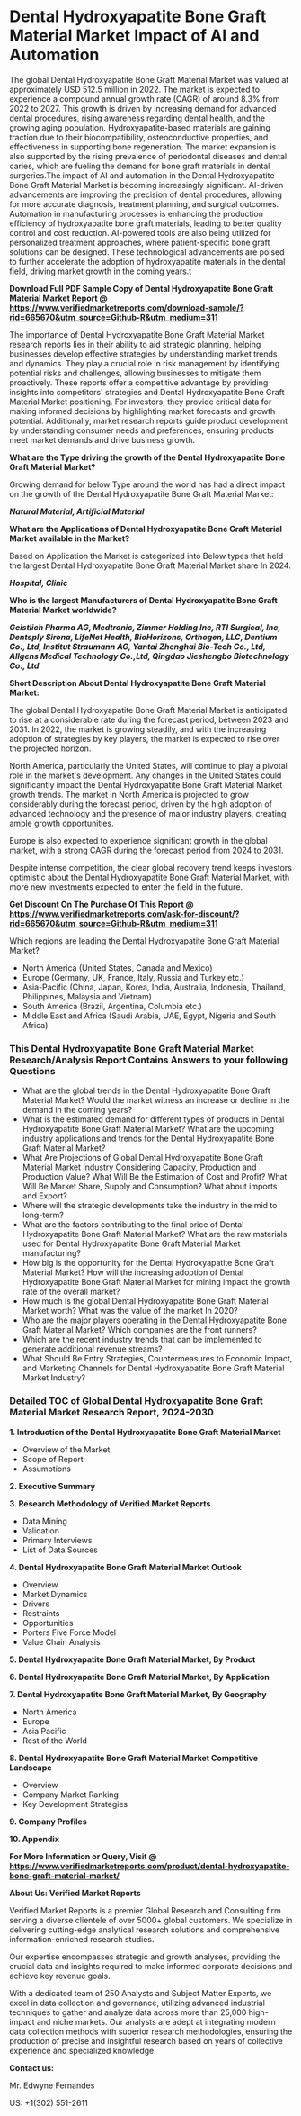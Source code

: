 <meta name="title" content="Global Dental Hydroxyapatite Bone Graft Material Market Impact of AI and Automation"><meta name="description" content="The global Dental Hydroxyapatite Bone Graft Material Market was valued at approximately USD 512.5 million in 2022. The market is expected to experience a compound annual "><meta name="title" content="Dental Hydroxyapatite Bone Graft Material Market Size, Share, Scope, Trends, Growth, Opportunities, Analysis, Forecast"><h1>Dental Hydroxyapatite Bone Graft Material Market Impact of AI and Automation</h1>The global Dental Hydroxyapatite Bone Graft Material Market was valued at approximately USD 512.5 million in 2022. The market is expected to experience a compound annual growth rate (CAGR) of around 8.3% from 2022 to 2027. This growth is driven by increasing demand for advanced dental procedures, rising awareness regarding dental health, and the growing aging population. Hydroxyapatite-based materials are gaining traction due to their biocompatibility, osteoconductive properties, and effectiveness in supporting bone regeneration. The market expansion is also supported by the rising prevalence of periodontal diseases and dental caries, which are fueling the demand for bone graft materials in dental surgeries.The impact of AI and automation in the Dental Hydroxyapatite Bone Graft Material Market is becoming increasingly significant. AI-driven advancements are improving the precision of dental procedures, allowing for more accurate diagnosis, treatment planning, and surgical outcomes. Automation in manufacturing processes is enhancing the production efficiency of hydroxyapatite bone graft materials, leading to better quality control and cost reduction. AI-powered tools are also being utilized for personalized treatment approaches, where patient-specific bone graft solutions can be designed. These technological advancements are poised to further accelerate the adoption of hydroxyapatite materials in the dental field, driving market growth in the coming years.t</p><p id="" class=""><strong>Download Full PDF Sample Copy of Dental Hydroxyapatite Bone Graft Material Market Report @ <a href="https://www.verifiedmarketreports.com/download-sample/?rid=665670&utm_source=Github-R&utm_medium=311" target="_blank">https://www.verifiedmarketreports.com/download-sample/?rid=665670&utm_source=Github-R&utm_medium=311</a></strong></p><p>The importance of&nbsp;Dental Hydroxyapatite Bone Graft Material Market research reports lies in their ability to aid strategic planning, helping businesses develop effective strategies by understanding market trends and dynamics. They play a crucial role in risk management by identifying potential risks and challenges, allowing businesses to mitigate them proactively. These reports offer a competitive advantage by providing insights into competitors' strategies and Dental Hydroxyapatite Bone Graft Material Market positioning. For investors, they provide critical data for making informed decisions by highlighting market forecasts and growth potential. Additionally, market research reports guide product development by understanding consumer needs and preferences, ensuring products meet market demands and drive business growth.</p><p><strong>What are the&nbsp;Type driving the growth of the Dental Hydroxyapatite Bone Graft Material Market?</strong></p><p id="" class="">Growing demand for below Type around the world has had a direct impact on the growth of the Dental Hydroxyapatite Bone Graft Material Market:</p><em><strong>Natural Material, Artificial Material</strong></em></p><strong>What are the&nbsp;Applications&nbsp;of Dental Hydroxyapatite Bone Graft Material Market available in the Market?</strong></p><p id="" class="">Based on Application the Market is categorized into Below types that held the largest Dental Hydroxyapatite Bone Graft Material Market share In 2024.</p><em><strong>Hospital, Clinic</strong></em></p><strong>Who is the largest Manufacturers of Dental Hydroxyapatite Bone Graft Material Market worldwide?</strong></p><p><em><strong>Geistlich Pharma AG, Medtronic, Zimmer Holding Inc, RTI Surgical, Inc, Dentsply Sirona, LifeNet Health, BioHorizons, Orthogen, LLC, Dentium Co., Ltd, Institut Straumann AG, Yantai Zhenghai Bio-Tech Co., Ltd, Allgens Medical Technology Co.,Ltd, Qingdao Jieshengbo Biotechnology Co., Ltd</strong></em></p><p id="" class=""><strong>Short Description About Dental Hydroxyapatite Bone Graft Material Market:</strong></p><p>The global Dental Hydroxyapatite Bone Graft Material Market is anticipated to rise at a considerable rate during the forecast period, between 2023 and 2031. In 2022, the market is growing steadily, and with the increasing adoption of strategies by key players, the market is expected to rise over the projected horizon.</p><p>North America, particularly the United States, will continue to play a pivotal role in the market's development. Any changes in the United States could significantly impact the Dental Hydroxyapatite Bone Graft Material Market growth trends. The market in North America is projected to grow considerably during the forecast period, driven by the high adoption of advanced technology and the presence of major industry players, creating ample growth opportunities.</p><p>Europe is also expected to experience significant growth in the global market, with a strong CAGR during the forecast period from 2024 to 2031.</p><p>Despite intense competition, the clear global recovery trend keeps investors optimistic about the Dental Hydroxyapatite Bone Graft Material Market, with more new investments expected to enter the field in the future.</p><p id="" class=""><strong>Get Discount On The Purchase Of This Report @ <a href="https://www.verifiedmarketreports.com/ask-for-discount/?rid=665670&utm_source=Github-R&utm_medium=311" target="_blank">https://www.verifiedmarketreports.com/ask-for-discount/?rid=665670&utm_source=Github-R&utm_medium=311</a></strong></p>Which regions are leading the Dental Hydroxyapatite Bone Graft Material Market?</p><ul><li>North America (United States, Canada and Mexico)</li><li>Europe (Germany, UK, France, Italy, Russia and Turkey etc.)</li><li>Asia-Pacific (China, Japan, Korea, India, Australia, Indonesia, Thailand, Philippines, Malaysia and Vietnam)</li><li>South America (Brazil, Argentina, Columbia etc.)</li><li>Middle East and Africa (Saudi Arabia, UAE, Egypt, Nigeria and South Africa)</li></ul><h3 id="" class="">This Dental Hydroxyapatite Bone Graft Material Market Research/Analysis Report Contains Answers to your following Questions</h3><ul><li>What are the global trends in the Dental Hydroxyapatite Bone Graft Material Market? Would the market witness an increase or decline in the demand in the coming years?</li><li>What is the estimated demand for different types of products in Dental Hydroxyapatite Bone Graft Material Market? What are the upcoming industry applications and trends for the Dental Hydroxyapatite Bone Graft Material Market?</li><li>What Are Projections of Global Dental Hydroxyapatite Bone Graft Material Market Industry Considering Capacity, Production and Production Value? What Will Be the Estimation of Cost and Profit? What Will Be Market Share, Supply and Consumption? What about imports and Export?</li><li>Where will the strategic developments take the industry in the mid to long-term?</li><li>What are the factors contributing to the final price of Dental Hydroxyapatite Bone Graft Material Market? What are the raw materials used for Dental Hydroxyapatite Bone Graft Material Market manufacturing?</li><li>How big is the opportunity for the Dental Hydroxyapatite Bone Graft Material Market? How will the increasing adoption of Dental Hydroxyapatite Bone Graft Material Market for mining impact the growth rate of the overall market?</li><li>How much is the global Dental Hydroxyapatite Bone Graft Material Market worth? What was the value of the market In 2020?</li><li>Who are the major players operating in the Dental Hydroxyapatite Bone Graft Material Market? Which companies are the front runners?</li><li>Which are the recent industry trends that can be implemented to generate additional revenue streams?</li><li>What Should Be Entry Strategies, Countermeasures to Economic Impact, and Marketing Channels for Dental Hydroxyapatite Bone Graft Material Market Industry?</li></ul><h3 id="" class="">Detailed TOC of Global Dental Hydroxyapatite Bone Graft Material Market Research Report, 2024-2030</h3><p id="" class=""><strong>1. Introduction of the Dental Hydroxyapatite Bone Graft Material Market</strong></p><ul><li>Overview of the Market</li><li>Scope of Report</li><li>Assumptions</li></ul><p id="" class=""><strong>2. Executive Summary</strong></p><p id="" class=""><strong>3. Research Methodology of Verified Market Reports</strong></p><ul><li>Data Mining</li><li>Validation</li><li>Primary Interviews</li><li>List of Data Sources</li></ul><p id="" class=""><strong>4. Dental Hydroxyapatite Bone Graft Material Market Outlook</strong></p><ul><li>Overview</li><li>Market Dynamics</li><li>Drivers</li><li>Restraints</li><li>Opportunities</li><li>Porters Five Force Model</li><li>Value Chain Analysis</li></ul><p id="" class=""><strong>5. Dental Hydroxyapatite Bone Graft Material Market, By Product</strong></p><p id="" class=""><strong>6. Dental Hydroxyapatite Bone Graft Material Market, By Application</strong></p><p id="" class=""><strong>7. Dental Hydroxyapatite Bone Graft Material Market, By Geography</strong></p><ul><li>North America</li><li>Europe</li><li>Asia Pacific</li><li>Rest of the World</li></ul><p id="" class=""><strong>8. Dental Hydroxyapatite Bone Graft Material Market Competitive Landscape</strong></p><ul><li>Overview</li><li>Company Market Ranking</li><li>Key Development Strategies</li></ul><p id="" class=""><strong>9. Company Profiles</strong></p><p id="" class=""><strong>10. Appendix</strong></p><p id="" class=""><strong>For More Information or Query, Visit @ <a href="https://www.verifiedmarketreports.com/product/dental-hydroxyapatite-bone-graft-material-market/" target="_blank">https://www.verifiedmarketreports.com/product/dental-hydroxyapatite-bone-graft-material-market/</a></strong></p><p id="" class=""><strong>About Us: Verified Market Reports</strong></p><p id="" class="">Verified Market Reports is a premier Global Research and Consulting firm serving a diverse clientele of over 5000+ global customers. We specialize in delivering cutting-edge analytical research solutions and comprehensive information-enriched research studies.</p><p id="" class="">Our expertise encompasses strategic and growth analyses, providing the crucial data and insights required to make informed corporate decisions and achieve key revenue goals.</p><p id="" class="">With a dedicated team of 250 Analysts and Subject Matter Experts, we excel in data collection and governance, utilizing advanced industrial techniques to gather and analyze data across more than 25,000 high-impact and niche markets. Our analysts are adept at integrating modern data collection methods with superior research methodologies, ensuring the production of precise and insightful research based on years of collective experience and specialized knowledge.</p><p id="" class=""><strong>Contact us:</strong></p><p id="" class="">Mr. Edwyne Fernandes</p><p id="" class="">US: +1(302) 551-2611</p>